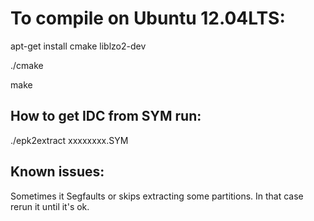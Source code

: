 To compile on Ubuntu 12.04LTS:
==============================

apt-get install cmake liblzo2-dev

./cmake

make

## How to get IDC from SYM run:
./epk2extract xxxxxxxx.SYM

## Known issues:
Sometimes it Segfaults or skips extracting some partitions. In that case rerun it until it's ok.
